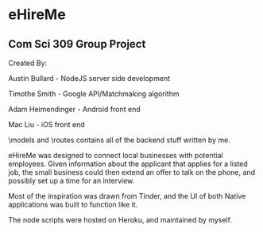 # eHireMe
Com Sci 309 Group Project
-------------------------
Created By: 

Austin Bullard - NodeJS server side development

Timothe Smith - Google API/Matchmaking algorithm

Adam Heimendinger - Android front end

Mac Liu - iOS front end

\models and \routes contains all of the backend stuff written by me.

eHireMe was designed to connect local businesses with potential employees. Given information about the applicant that applies for a listed job, the small business could then extend an offer to talk on the phone, and possibly set up a time for an interview.

Most of the inspiration was drawn from Tinder, and the UI of both Native applications was built to function like it.

The node scripts were hosted on Heroku, and maintained by myself.
